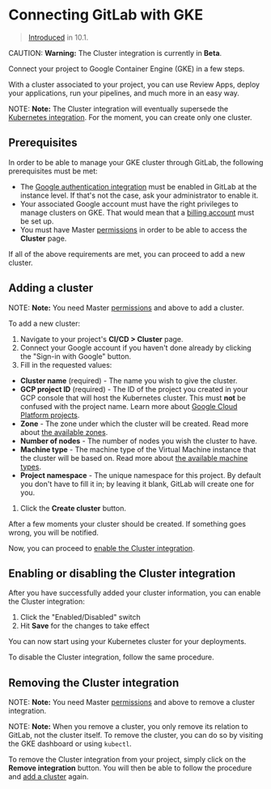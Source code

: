 # Connecting GitLab with GKE

> [Introduced](https://gitlab.com/gitlab-org/gitlab-ce/issues/35954) in 10.1.

CAUTION: **Warning:**
The Cluster integration is currently in **Beta**.

Connect your project to Google Container Engine (GKE) in a few steps.

With a cluster associated to your project, you can use Review Apps, deploy your
applications, run your pipelines, and much more in an easy way.

NOTE: **Note:**
The Cluster integration will eventually supersede the
[Kubernetes integration](../integrations/kubernetes.md). For the moment,
you can create only one cluster.

## Prerequisites

In order to be able to manage your GKE cluster through GitLab, the following
prerequisites must be met:

- The [Google authentication integration](../../../integration/google.md) must
  be enabled in GitLab at the instance level. If that's not the case, ask your
  administrator to enable it.
- Your associated Google account must have the right privileges to manage
  clusters on GKE. That would mean that a
  [billing account](https://cloud.google.com/billing/docs/how-to/manage-billing-account)
  must be set up.
- You must have Master [permissions] in order to be able to access the **Cluster**
  page.

If all of the above requirements are met, you can proceed to add a new cluster.

## Adding a cluster

NOTE: **Note:**
You need Master [permissions] and above to add a cluster.

To add a new cluster:

1. Navigate to your project's **CI/CD > Cluster** page.
1. Connect your Google account if you haven't done already by clicking the
   "Sign-in with Google" button.
1. Fill in the requested values:
  - **Cluster name** (required) - The name you wish to give the cluster.
  - **GCP project ID** (required) - The ID of the project you created in your GCP
    console that will host the Kubernetes cluster. This must **not** be confused
    with the project name. Learn more about [Google Cloud Platform projects](https://cloud.google.com/resource-manager/docs/creating-managing-projects).
  - **Zone** - The zone under which the cluster will be created. Read more about
    [the available zones](https://cloud.google.com/compute/docs/regions-zones/).
  - **Number of nodes** - The number of nodes you wish the cluster to have.
  - **Machine type** - The machine type of the Virtual Machine instance that
    the cluster will be based on. Read more about [the available machine types](https://cloud.google.com/compute/docs/machine-types).
  - **Project namespace** - The unique namespace for this project. By default you
    don't have to fill it in; by leaving it blank, GitLab will create one for you.
1. Click the **Create cluster** button.

After a few moments your cluster should be created. If something goes wrong,
you will be notified.

Now, you can proceed to [enable the Cluster integration](#enabling-or-disabling-the-cluster-integration).

## Enabling or disabling the Cluster integration

After you have successfully added your cluster information, you can enable the
Cluster integration:

1. Click the "Enabled/Disabled" switch
1. Hit **Save** for the changes to take effect

You can now start using your Kubernetes cluster for your deployments.

To disable the Cluster integration, follow the same procedure.

## Removing the Cluster integration

NOTE: **Note:**
You need Master [permissions] and above to remove a cluster integration.

NOTE: **Note:**
When you remove a cluster, you only remove its relation to GitLab, not the
cluster itself. To remove the cluster, you can do so by visiting the GKE
dashboard or using `kubectl`.

To remove the Cluster integration from your project, simply click on the
**Remove integration** button. You will then be able to follow the procedure
and [add a cluster](#adding-a-cluster) again.

[permissions]: ../../permissions.md
